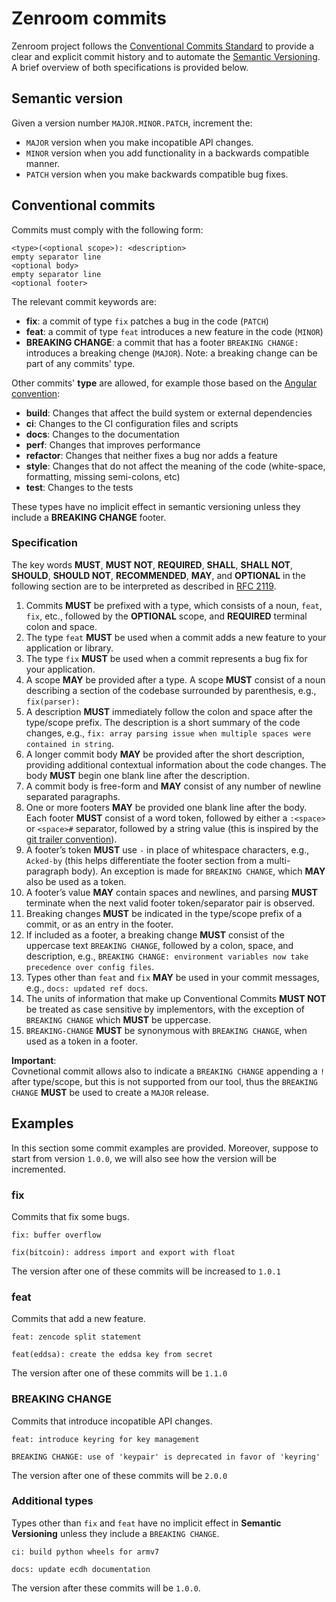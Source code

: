 # Zenroom commits

Zenroom project follows the [Conventional Commits Standard](https://www.conventionalcommits.org/en/v1.0.0/) to provide a clear and explicit commit history and to automate the [Semantic Versioning](https://semver.org/). A brief overview of both specifications is provided below.

## Semantic version

Given a version number `MAJOR.MINOR.PATCH`, increment the:
- `MAJOR` version when you make incopatible API changes.
- `MINOR` version when you add functionality in a backwards compatible manner.
- `PATCH` version when you make backwards compatible bug fixes.

## Conventional commits

Commits must comply with the following form:

```
<type>(<optional scope>): <description>
empty separator line
<optional body>
empty separator line
<optional footer>
```

The relevant commit keywords are:
- **fix**: a commit of type `fix` patches a bug in the code (`PATCH`)
- **feat**: a commit of type `feat` introduces a new feature in the code (`MINOR`)
- **BREAKING CHANGE**: a commit that has a footer `BREAKING CHANGE:` introduces a breaking chenge (`MAJOR`). Note: a breaking change can be part of any commits' type.

Other commits' **type** are allowed, for example those based on the [Angular convention](https://github.com/angular/angular/blob/22b96b9/CONTRIBUTING.md#-commit-message-guidelines):
- **build**: Changes that affect the build system or external dependencies
- **ci**: Changes to the CI configuration files and scripts
- **docs**: Changes to the documentation
- **perf**: Changes that improves performance
- **refactor**: Changes that neither fixes a bug nor adds a feature
- **style**: Changes that do not affect the meaning of the code (white-space, formatting, missing semi-colons, etc)
- **test**: Changes to the tests

These types have no implicit effect in semantic versioning unless they include a **BREAKING CHANGE** footer.

### Specification
The key words **MUST**, **MUST NOT**, **REQUIRED**, **SHALL**, **SHALL NOT**, **SHOULD**, **SHOULD NOT**, **RECOMMENDED**, **MAY**, and **OPTIONAL** in the following section are to be interpreted as described in [RFC 2119](https://www.ietf.org/rfc/rfc2119.txt).

1. Commits **MUST** be prefixed with a type, which consists of a noun, `feat`, `fix`, etc., followed by the **OPTIONAL** scope, and **REQUIRED** terminal colon and space.
2. The type `feat` **MUST** be used when a commit adds a new feature to your application or library.
3. The type `fix` **MUST** be used when a commit represents a bug fix for your application.
4. A scope **MAY** be provided after a type. A scope **MUST** consist of a noun describing a section of the codebase surrounded by parenthesis, e.g., `fix(parser):`
5. A description **MUST** immediately follow the colon and space after the type/scope prefix. The description is a short summary of the code changes, e.g., `fix: array parsing issue when multiple spaces were contained in string`.
6. A longer commit body **MAY** be provided after the short description, providing additional contextual information about the code changes. The body **MUST** begin one blank line after the description.
7. A commit body is free-form and **MAY** consist of any number of newline separated paragraphs.
8. One or more footers **MAY** be provided one blank line after the body. Each footer **MUST** consist of a word token, followed by either a `:<space>` or `<space>#` separator, followed by a string value (this is inspired by the [git trailer convention](https://git-scm.com/docs/git-interpret-trailers)).
9. A footer’s token **MUST** use `-` in place of whitespace characters, e.g., `Acked-by` (this helps differentiate the footer section from a multi-paragraph body). An exception is made for `BREAKING CHANGE`, which **MAY** also be used as a token.
10. A footer’s value **MAY** contain spaces and newlines, and parsing **MUST** terminate when the next valid footer token/separator pair is observed.
11. Breaking changes **MUST** be indicated in the type/scope prefix of a commit, or as an entry in the footer.
12. If included as a footer, a breaking change **MUST** consist of the uppercase text `BREAKING CHANGE`, followed by a colon, space, and description, e.g., `BREAKING CHANGE: environment variables now take precedence over config files`.
13. Types other than `feat` and `fix` **MAY** be used in your commit messages, e.g., `docs: updated ref docs`.
14. The units of information that make up Conventional Commits **MUST NOT** be treated as case sensitive by implementors, with the exception of `BREAKING CHANGE` which **MUST** be uppercase.
15. `BREAKING-CHANGE` **MUST** be synonymous with `BREAKING CHANGE`, when used as a token in a footer.

**Important**:  
Covnetional commit allows also to indicate a `BREAKING CHANGE` appending a `!` after type/scope, but this is not supported from our tool, thus the `BREAKING CHANGE` **MUST** be used to create a `MAJOR` release.

## Examples

In this section some commit examples are provided. Moreover, suppose to start from version `1.0.0`, we will also see how the version will be incremented.

### fix

Commits that fix some bugs.

```
fix: buffer overflow
```

```
fix(bitcoin): address import and export with float
```

The version after one of these commits will be increased to `1.0.1`

### feat

Commits that add a new feature.

```
feat: zencode split statement
```

```
feat(eddsa): create the eddsa key from secret
```

The version after one of these commits will be `1.1.0`

### BREAKING CHANGE

Commits that introduce incopatible API changes.

```
feat: introduce keyring for key management

BREAKING CHANGE: use of 'keypair' is deprecated in favor of 'keyring'
```
The version after one of these commits will be `2.0.0`

### Additional types

Types other than `fix` and `feat` have no implicit effect in **Semantic Versioning** unless they include a `BREAKING CHANGE`.

```
ci: build python wheels for armv7
```

```
docs: update ecdh documentation
```

The version after these commits will be `1.0.0`.
